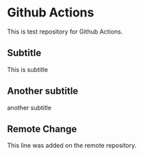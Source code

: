 # Github Actions

This is test repository for Github Actions. 

## Subtitle 

This is subtitle 

## Another subtitle

another subtitle

## Remote Change

This line was added on the remote repository.
